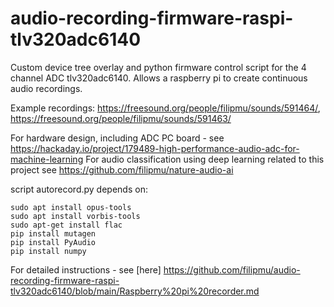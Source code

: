 # audio-recording-firmware-raspi-tlv320adc6140
Custom device tree overlay and python firmware control script for the 4 channel ADC tlv320adc6140.  Allows a raspberry pi to create continuous audio recordings.

Example recordings: https://freesound.org/people/filipmu/sounds/591464/, https://freesound.org/people/filipmu/sounds/591463/


For hardware design, including ADC PC board - see https://hackaday.io/project/179489-high-performance-audio-adc-for-machine-learning
For audio classification using deep learning related to this project see https://github.com/filipmu/nature-audio-ai


script autorecord.py depends on:

```
sudo apt install opus-tools
sudo apt install vorbis-tools
sudo apt-get install flac
pip install mutagen
pip install PyAudio
pip install numpy
```

For detailed instructions - see [here] https://github.com/filipmu/audio-recording-firmware-raspi-tlv320adc6140/blob/main/Raspberry%20pi%20recorder.md

